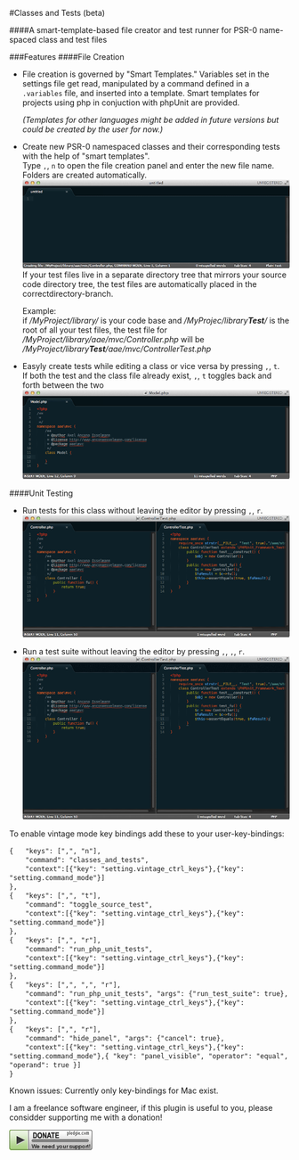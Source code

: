 #Classes and Tests (beta) 

####A smart-template-based file creator and test runner for PSR-0 name-spaced class and test files

###Features
####File Creation
* File creation is governed by "Smart Templates." Variables set in the settings file get read, 
  manipulated by a command defined in a `.variables` file, and inserted into a template. 
  Smart templates for projects using php in conjuction with phpUnit are provided.  

  *(Templates for other languages might be added in future versions but could be created by the user for now.)*

* Create new PSR-0 namespaced classes and their corresponding tests with the help of "smart templates".  
  Type `,`, `n` to open the file creation panel and enter the new file name. Folders are created automatically.
  ![alt text](/images/demo_01_create_class_and_test.gif "Demo of simultaneous Class and Test creation")
  If your test files live in a separate directory tree that mirrors your source code directory tree, 
  the test files are automatically placed in the correctdirectory-branch.

  Example:  
  if */MyProject/library/* is your code base and */MyProjec/library<b>Test</b>/* is the root of all your test files,
  the test file for  
  */MyProject/library/aae/mvc/Controller.php* 
  will be  
  */MyProject/library<b>Test</b>/aae/mvc/ControllerTest.php*



* Easyly create tests while editing a class or vice versa by pressing `,`, `t`.  
  If both the test and the class file already exist, `,`, `t` toggles back and forth between the two
  ![alt text](/images/demo_02_create_test.gif "Creating a Test file from a Class")
  
####Unit Testing
* Run tests for this class without leaving the editor by pressing `,`, `r`.
  ![alt text](/images/demo_03_run_tests.gif "Demo of simultaneous Class and Test creation")


* Run a test suite without leaving the editor by pressing `,`, `,`, `r`.
  ![alt text](/images/demo_04_run_test_suite.gif "Demo of simultaneous Class and Test creation")


To enable vintage mode key bindings add these to your user-key-bindings:

```
{   "keys": [",", "n"],
    "command": "classes_and_tests",
    "context":[{"key": "setting.vintage_ctrl_keys"},{"key": "setting.command_mode"}]
},
{   "keys": [",", "t"],
    "command": "toggle_source_test",
    "context":[{"key": "setting.vintage_ctrl_keys"},{"key": "setting.command_mode"}]
},
{   "keys": [",", "r"],
    "command": "run_php_unit_tests",
    "context":[{"key": "setting.vintage_ctrl_keys"},{"key": "setting.command_mode"}]
},
{   "keys": [",", ",", "r"],
    "command": "run_php_unit_tests", "args": {"run_test_suite": true},
    "context":[{"key": "setting.vintage_ctrl_keys"},{"key": "setting.command_mode"}]
},
{   "keys": [",", "r"],
    "command": "hide_panel", "args": {"cancel": true},
    "context":[{"key": "setting.vintage_ctrl_keys"},{"key": "setting.command_mode"},{ "key": "panel_visible", "operator": "equal", "operand": true }]
}
```



Known issues:
Currently only key-bindings for Mac exist.

I am a freelance software engineer, if this plugin is useful to you, please considder supporting me with a donation!

<a href='https://pledgie.com/campaigns/22419'><img alt='Click here to lend your support to: Support the software you use! and make a donation at www.pledgie.com !' src='https://github.com/anconaesselmann/ClassesAndTests/raw/master/images/donate.png' border='0' ></a>
